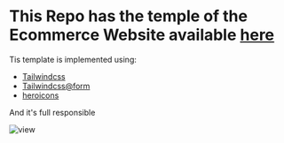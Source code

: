 # This Repo has the temple of the Ecommerce Website available [here](https://github.com/Zaker237/Ecommerce)


Tis template is implemented using:

* [Tailwindcss](https://tailwindcss.com/)
* [Tailwindcss@form](https://github.com/tailwindlabs/tailwindcss-forms)
* [heroicons](https://heroicons.com/)

And it's full responsible

![view](https://user-images.githubusercontent.com/49993443/215626760-c90144b1-87e8-4f8d-90d4-c951a6b0ac7b.gif)
